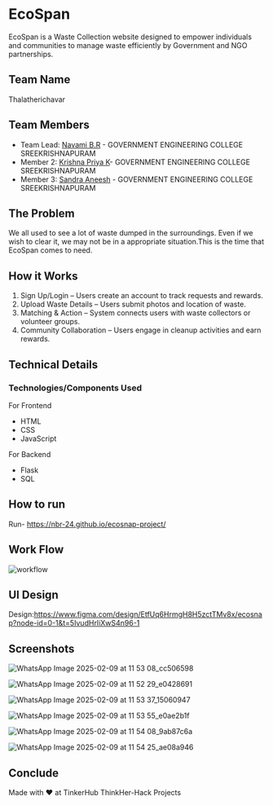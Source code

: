
# EcoSpan

EcoSpan is a Waste Collection website designed to empower individuals and communities to manage waste efficiently by Government and NGO partnerships.


## Team Name

Thalatherichavar

## Team Members

- Team Lead: [Navami B.R](navami.br@gmail.com) - GOVERNMENT ENGINEERING COLLEGE SREEKRISHNAPURAM 
- Member 2: [Krishna Priya K](krishnapriyak747@gmail.com)- GOVERNMENT ENGINEERING COLLEGE SREEKRISHNAPURAM
- Member 3: [Sandra Aneesh](sandraaneesh30@gmail.com) - GOVERNMENT ENGINEERING COLLEGE SREEKRISHNAPURAM


## The Problem

We all used to see a lot of waste dumped in the surroundings. Even if we wish to clear it, we may not be in a appropriate situation.This is the time that EcoSpan comes to need.


## How it Works

1. Sign Up/Login – Users create an account to track requests and rewards.
2. Upload Waste Details – Users submit photos and location of waste.
3. Matching & Action – System connects users with waste collectors or volunteer groups.
4. Community Collaboration – Users engage in cleanup activities and earn rewards.


## Technical Details

### Technologies/Components Used

For Frontend
- HTML
- CSS
- JavaScript

For Backend
- Flask
- SQL


  
## How to  run

Run-
https://nbr-24.github.io/ecosnap-project/


## Work Flow

![workflow](https://github.com/user-attachments/assets/fa328922-28e9-4004-ba0e-c6fd5dae893d)


## UI Design

Design:https://www.figma.com/design/EtfUq6HrmgH8H5zctTMv8x/ecosnap?node-id=0-1&t=5IvudHrIiXwS4n96-1


## Screenshots

![WhatsApp Image 2025-02-09 at 11 53 08_cc506598](https://github.com/user-attachments/assets/79b3405b-2718-4d56-929f-0ed6d2550a7d)

![WhatsApp Image 2025-02-09 at 11 52 29_e0428691](https://github.com/user-attachments/assets/70e5d592-44ce-4db6-9f41-9633496d76ce)

![WhatsApp Image 2025-02-09 at 11 53 37_15060947](https://github.com/user-attachments/assets/6abe204c-e62c-45b5-85be-9c28575cb235)

![WhatsApp Image 2025-02-09 at 11 53 55_e0ae2b1f](https://github.com/user-attachments/assets/13bebd2f-4caa-4981-8510-0033f0868a1b)

![WhatsApp Image 2025-02-09 at 11 54 08_9ab87c6a](https://github.com/user-attachments/assets/d79b969d-ad58-44a8-894f-300c49ca8097)

![WhatsApp Image 2025-02-09 at 11 54 25_ae08a946](https://github.com/user-attachments/assets/e3ac7e5c-3716-4575-bac1-3f303b23821b)



## Conclude

Made with ❤️ at TinkerHub ThinkHer-Hack Projects 
